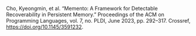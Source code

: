 Cho, Kyeongmin, et al. “Memento: A Framework for Detectable Recoverability in Persistent Memory.” Proceedings of the ACM on Programming Languages, vol. 7, no. PLDI, June 2023, pp. 292–317. Crossref, <a href='https://doi.org/10.1145/3591232' target='_blank'>https://doi.org/10.1145/3591232</a>.